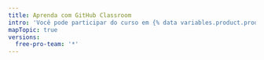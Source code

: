 ```yaml
---
title: Aprenda com GitHub Classroom
intro: 'Você pode participar do curso em {% data variables.product.prodname_classroom %} e visualizar os resultados do seu professor.'
mapTopic: true
versions:
  free-pro-team: '*'
---
```



